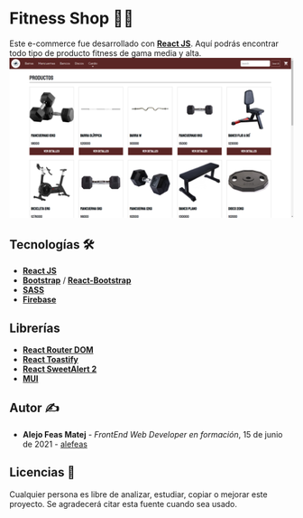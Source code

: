 # Fitness Shop 🏋️‍♂️

Este e-commerce fue desarrollado con [**React JS**](https://reactjs.org/). Aquí podrás encontrar todo tipo de producto fitness de gama media y alta.
<img src="src/images/image_readme.png" width="800">

## Tecnologías 🛠️

- [**React JS**](https://reactjs.org/)
- [**Bootstrap**](https://getbootstrap.com/) / [**React-Bootstrap**](https://react-bootstrap.github.io/)
- [**SASS**](https://sass-lang.com/install)
- [**Firebase**](https://firebase.google.com/)

## Librerías

- [**React Router DOM**](https://www.npmjs.com/package/react-router-dom)
- [**React Toastify**](https://www.npmjs.com/package/react-toastify)
- [**React SweetAlert 2**](https://sweetalert2.github.io/)
- [**MUI**](https://mui.com/)

## Autor ✍

- **Alejo Feas Matej** - *FrontEnd Web Developer en formación*, 15 de junio de 2021 - [alefeas](https://github.com/alefeas)

## Licencias 📃

Cualquier persona es libre de analizar, estudiar, copiar o mejorar este proyecto. Se agradecerá citar esta fuente cuando sea usado.